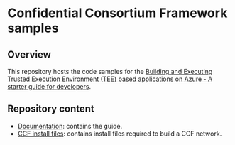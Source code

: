# Confidential Consortium Framework samples

## Overview 

This repository hosts the code samples for the [Building and Executing Trusted Execution Environment (TEE) based applications on Azure - A starter guide for developers](./Documentation/Building%20and%20Executing%20Trusted%20Execution%20Environment%20(TEE)%20based%20applications%20on%20Azure%20-%20A%20starter%20guide%20for%20developers.pdf).

## Repository content

- [Documentation](./Documentation): contains the guide. 
- [CCF install files](./CCF%20install%20files): contains install files required to build a CCF network.